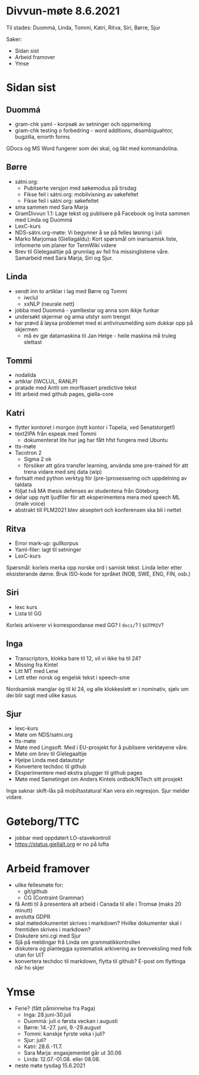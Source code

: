 # Divvun-møte 8.6.2021

Til stades: Duommá, Linda, Tommi, Katri, Ritva, Siri, Børre, Sjur

Saker:
* Sidan sist
* Arbeid framover
* Ymse

# Sidan sist

## Duommá
* gram-chk yaml - korpsøk av setninger och oppmerking
* gram-chk testing o forbedring - word additions, disambiguahtor, bugzilla, errorth forms

GDocs og MS Word fungerer som dei skal, og likt med kommandolina.

## Børre
* sátni.org:
    * Publiserte versjon med søkemodus på tirsdag
    * Fikse feil i sátni.org: mobilvisning av søkefeltet
    * Fikse feil i sátni.org: søkefeltet
* sma sammen med Sara Marja
* GramDivvun 1.1: Lage tekst og publisere på Facebook og Insta sammen med Linda og Duommá
* LexC-kurs
* NDS-sátni.org-møte: Vi begynner å se på felles løsning i juli
* Marko Marjomaa (Giellagáldu): Kort spørsmål om inarisamisk liste, informerte om planer for TermWiki videre
* Brev til Gïelegaaltije på grunnlag av feil fra missinglistene våre. Samarbeid med Sara Marja, Siri og Sjur.

## Linda
* sendt inn to artiklar i lag med Børre og Tommi
    * iwclul
    * xxNLP (neurale nett)
* jobba med Duommá - yamltestar og anna som ikkje funkar
* undersøkt skjermar og anna utstyr som trengst
* har prøvd å løysa problemet med ei antivirusmelding som dukkar opp på skjermen
    * må ev gje datamaskina til Jan Helge - heile maskina må truleg slettast

## Tommi
* nodalida
* artiklar (IWCLUL, RANLP)
* pratade med Antti om morfbasert predictive tekst
* litt arbeid med github pages, giella-core

## Katri
* flytter kontoret i morgon (nytt kontor i Topelia, ved Senatstorget!)
* text2IPA från espeak med Tommi
    * dokumenterat lite hur jag har fått hfst fungera med Ubuntu
* tts-møte
* Tacotron 2
    * Sigma 2 ok
    * försöker att göra transfer learning, använda sme pre-trained för att trena vidare med smj data (wip)
* fortsatt med python verktyg för (pre-)prosessering och uppdelning av taldata
* följat två MA thesis defenses av studentena från Göteborg
* delar upp nytt ljudfiler för att eksperimentera mera med speech ML (male voice)
* abstrakt till PLM2021 blev akseptert och konferensen ska bli i nettet

## Ritva
* Error mark-up: gullkorpus
* Yaml-filer: lagt til setninger
* LexC-kurs

Spørsmål: korleis merka opp norske ord i samisk tekst. Linda leiter etter eksisterande døme. Bruk ISO-kode for språket (NOB, SWE, ENG, FIN, osb.)

## Siri

* lexc kurs
* Lista til GG

Korleis arkiverer vi korrespondanse med GG? I `docs/`? I `$GTPRIV`?

## Inga
* Transcriptors, klokka bare til 12, vil vi ikke ha til 24?
* Missing fra Kintel
* Litt MT med Lene
* Lett etter norsk og engelsk tekst i speech-sme

Nordsamisk manglar òg til kl 24, og alle klokkeslett er i nominativ, sjølv om dei blir sagt med ulike kasus.

## Sjur
* lexc-kurs
* Møte om NDS/satni.org
* tts-møte
* Møte med Lingsoft. Med i EU-prosjekt for å publisere verktøyene våre.
* Møte om brev til Gïelegaaltije
* Hjelpe Linda med datautstyr
* Konvertere techdoc til github
* Eksperimentere med ekstra plugger til github pages
* Møte med Sametinget om Anders Kintels ordbok/NTech sitt prosjekt

Inga saknar skift-lås på mobiltastatura! Kan vera ein regresjon. Sjur melder vidare.

# Gøteborg/TTC
* jobbar med oppdatert LO-stavekontroll
* <https://status.giellalt.org> er no på lufta

# Arbeid framover
* ulike fellesmøte for:
    * git/github
    * CG (Contraint Grammar)
* få Antti til å presentera alt arbeid i Canada til alle i Tromsø (maks 20 minutt)
* avslutta GDPR
* skal møtedokumentet skrives i markdown? Hvilke dokumenter skal i fremtiden skrives i markdown?
* Diskutere smi.cgi med Sjur
* Sjå på meldingar frå Linda om grammatikkontrollen
* diskutera og planleggja systematisk arkivering av brevveksling med folk utan for UiT
* konvertera techdoc til markdown, flytta til github? E-post om flyttinga når ho skjer

# Ymse
* Ferie? (fått påminnelse fra Paga)
    * Inga: 28.juni-30.juli
    * Duommá: juli o førsta veckan i augusti
    * Børre: 14.-27. juni, 9.-29.august
    * Tommi: kanskje fyrste veka i juli?
    * Sjur: juli?
    * Katri: 28.6.-11.7.
    * Sara Marja: engasjementet går ut 30.06
    * Linda: 12.07.-01.08. eller 08.08.
* neste møte tysdag 15.6.2021
